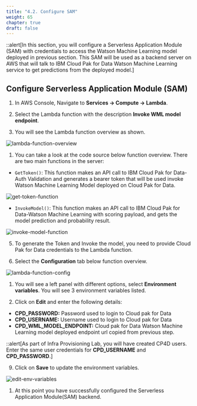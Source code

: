 ```yaml
---
title: "4.2. Configure SAM"
weight: 65
chapter: true
draft: false
---
```


::alert[In this section, you will configure a Serverless Application Module (SAM) with credentials to access the Watson Machine Learning model deployed in previous section. This SAM will be used as a backend server on AWS that will talk to IBM Cloud Pak for Data Watson Machine Learning service to get predictions from the deployed model.]

## Configure Serverless Application Module (SAM)

1. In AWS Console, Navigate to **Services -> Compute -> Lambda**.

1. Select the Lambda function with the description **Invoke WML model endpoint**.

1. You will see the Lambda function overview as shown.

![lambda-function-overview](/static/images/50_low_no_code_ml_Lab/lab4-ext-lambda-overview.png?classes=shadow)

1. You can take a look at the code source below function overview. There are two main functions in the server:
  - `GetToken()`: This function makes an API call to IBM Cloud Pak for Data-Auth Validation and generates a bearer token that will be used invoke Watson Machine Learning Model deployed on Cloud Pak for Data.

  ![get-token-function](/static/images/50_low_no_code_ml_Lab/lab4-ext-get-token-fn.png?classes=shadow)

  - `InvokeModel()`: This function makes an API call to IBM Cloud Pak for Data-Watson Machine Learning with scoring payload, and gets the model prediction and probability result.

  ![invoke-model-function](/static/images/50_low_no_code_ml_Lab/lab4-ext-invoke-model-fn.png?classes=shadow)

5. To generate the Token and Invoke the model, you need to provide Cloud Pak for Data credentials to the Lambda function.

1. Select the **Configuration** tab below function overview.

![lambda-function-config](/static/images/50_low_no_code_ml_Lab/lab4-ext-lambda-config-tab.png?classes=shadow)

1. You will see a left panel with different options, select **Environment variables**. You will see 3 environment variables listed.

1. Click on **Edit** and enter the following details:
  - **CPD_PASSWORD:** Password used to login to Cloud pak for Data
  - **CPD_USERNAME:** Username used to login to Cloud pak for Data
  - **CPD_WML_MODEL_ENDPOINT:** Cloud pak for Data Watson Machine Learning model deployed endpoint url copied from previous step.

::alert[As part of Infra Provisioning Lab, you will have created CP4D users. Enter the same user credentials for **CPD_USERNAME** and **CPD_PASSWORD**.]

9. Click on **Save** to update the environment variables.

![edit-env-variables](/static/images/50_low_no_code_ml_Lab/lab4-ext-edit-env.gif?classes=shadow)

1. At this point you have successfully configured the Serverless Application Module(SAM) backend.
